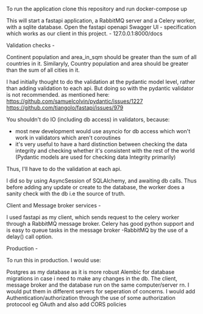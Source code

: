 To run the application clone this repository and run
docker-compose up

This will start a fastapi application, a RabbitMQ server and a Celery worker, with a sqlite database.
Open the fastapi openapi Swagger UI - specification which works as our client in this project. - 127.0.0.1:8000/docs 


Validation checks -

Continent population and area_in_sqm should be greater than the sum of all countries in it. Similaryly, Country population and area should be greater than the sum of all cities in it.

I had initially thought to do the validation at the pydantic model level, rather than adding validation to each api. But doing so with the pydantic validator is not recommended.
as mentioned here:
https://github.com/samuelcolvin/pydantic/issues/1227
https://github.com/tiangolo/fastapi/issues/979

You shouldn't do IO (including db access) in validators, because:

- most new development would use asyncio for db access which won't work in validators which aren't coroutines
- it's very useful to have a hard distinction between checking the data integrity and checking whether it's consistent with the rest of the world (Pydantic models are used for checking data Integrity primarily)

Thus, I'll have to do the validation at each api.

I did so by using AsyncSession of SQLAlchemy, and awaiting db calls. Thus before adding any update or create to the database, the worker does a sanity check with the db i.e the source of truth.


Client and Message broker services - 

I used fastapi as my client, which sends request to the celery worker through a RabbitMQ message broker. Celery has good python support and is easy to queue tasks in the message broker -RabbitMQ by the use of a delay() call option.

Production - 

To run this in production. I would use:

Postgres as my database as it is more robust
Alembic for database migrations in case i need to make any changes in the db.
The client, message broker and the database run on the same computer/server rn. I would put them in different servers for seperation of concerns.
I would add Authentication/authorization through the use of some authorization protocool eg OAuth and also add CORS policies

